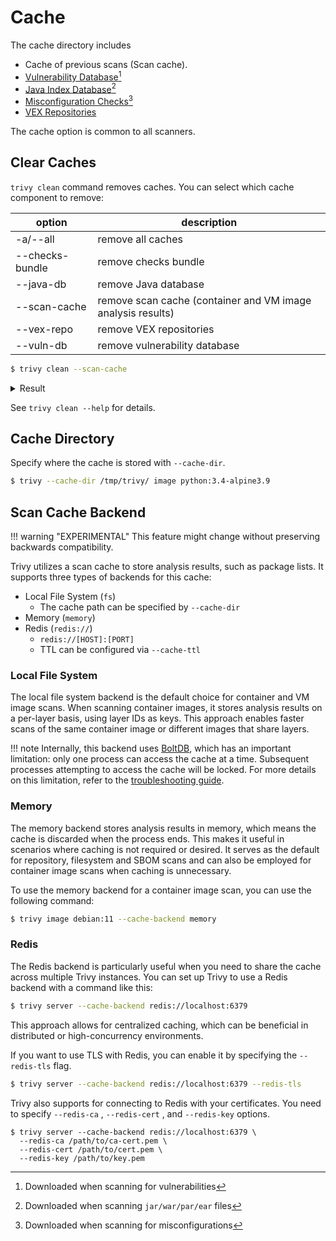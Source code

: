 # Cache
The cache directory includes 

- Cache of previous scans (Scan cache).
- [Vulnerability Database][trivy-db][^1]
- [Java Index Database][trivy-java-db][^2]
- [Misconfiguration Checks][misconf-checks][^3]
- [VEX Repositories](../supply-chain/vex/repo.md)
 
The cache option is common to all scanners.

## Clear Caches
`trivy clean` command removes caches. You can select which cache component to remove:

| option	         | description                                                 |
|-----------------|-------------------------------------------------------------|
| -a/--all        | remove all caches                                           |
| --checks-bundle | remove checks bundle                                        |
| --java-db       | remove Java database                                        |
| --scan-cache    | remove scan cache (container and VM image analysis results) |
| --vex-repo      | remove VEX repositories                                     |
| --vuln-db       | remove vulnerability database                               |

```bash
$ trivy clean --scan-cache
```

<details>
<summary>Result</summary>

```
2024-06-21T21:58:21+04:00       INFO    Removing scan cache...
```

</details>

See `trivy clean --help` for details.

## Cache Directory
Specify where the cache is stored with `--cache-dir`.

```bash
$ trivy --cache-dir /tmp/trivy/ image python:3.4-alpine3.9
```

## Scan Cache Backend
!!! warning "EXPERIMENTAL"
    This feature might change without preserving backwards compatibility.

Trivy utilizes a scan cache to store analysis results, such as package lists.
It supports three types of backends for this cache: 

- Local File System (`fs`)
    - The cache path can be specified by `--cache-dir`
- Memory (`memory`)
- Redis (`redis://`)
    - `redis://[HOST]:[PORT]`
    - TTL can be configured via `--cache-ttl`

### Local File System
The local file system backend is the default choice for container and VM image scans.
When scanning container images, it stores analysis results on a per-layer basis, using layer IDs as keys.
This approach enables faster scans of the same container image or different images that share layers.

!!! note
    Internally, this backend uses [BoltDB][boltdb], which has an important limitation: only one process can access the cache at a time.
    Subsequent processes attempting to access the cache will be locked.
    For more details on this limitation, refer to the [troubleshooting guide][parallel-run].

### Memory
The memory backend stores analysis results in memory, which means the cache is discarded when the process ends.
This makes it useful in scenarios where caching is not required or desired.
It serves as the default for repository, filesystem and SBOM scans and can also be employed for container image scans when caching is unnecessary.

To use the memory backend for a container image scan, you can use the following command:

```bash
$ trivy image debian:11 --cache-backend memory
```

### Redis

The Redis backend is particularly useful when you need to share the cache across multiple Trivy instances.
You can set up Trivy to use a Redis backend with a command like this:

```bash
$ trivy server --cache-backend redis://localhost:6379
```

This approach allows for centralized caching, which can be beneficial in distributed or high-concurrency environments.

If you want to use TLS with Redis, you can enable it by specifying the `--redis-tls` flag.

```bash
$ trivy server --cache-backend redis://localhost:6379 --redis-tls
```

Trivy also supports for connecting to Redis with your certificates.
You need to specify `--redis-ca` , `--redis-cert` , and `--redis-key` options.

```
$ trivy server --cache-backend redis://localhost:6379 \
  --redis-ca /path/to/ca-cert.pem \
  --redis-cert /path/to/cert.pem \
  --redis-key /path/to/key.pem
```

[trivy-db]: ./db.md#vulnerability-database
[trivy-java-db]: ./db.md#java-index-database
[misconf-checks]: ../scanner/misconfiguration/check/builtin.md
[boltdb]: https://github.com/etcd-io/bbolt
[parallel-run]: https://aquasecurity.github.io/trivy/v0.52/docs/references/troubleshooting/#running-in-parallel-takes-same-time-as-series-run

[^1]: Downloaded when scanning for vulnerabilities
[^2]: Downloaded when scanning `jar/war/par/ear` files
[^3]: Downloaded when scanning for misconfigurations